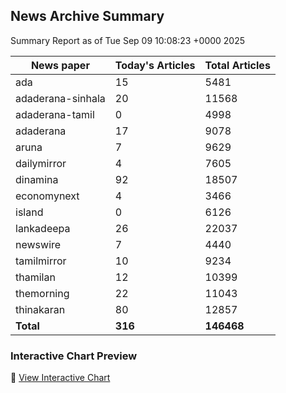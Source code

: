 <!-- @format -->

## News Archive Summary

Summary Report as of Tue Sep 09 10:08:23 +0000 2025

| News paper         | Today's Articles | Total Articles |
|--------------------|------------------|----------------|
| ada               | 15          | 5481        |
| adaderana-sinhala               | 20          | 11568        |
| adaderana-tamil               | 0          | 4998        |
| adaderana               | 17          | 9078        |
| aruna               | 7          | 9629        |
| dailymirror               | 4          | 7605        |
| dinamina               | 92          | 18507        |
| economynext               | 4          | 3466        |
| island               | 0          | 6126        |
| lankadeepa               | 26          | 22037        |
| newswire               | 7          | 4440        |
| tamilmirror               | 10          | 9234        |
| thamilan               | 12          | 10399        |
| themorning               | 22          | 11043        |
| thinakaran               | 80          | 12857        |
| **Total**          | **316**      | **146468** |

### Interactive Chart Preview
🔗 [View Interactive Chart](https://itscharukadeshan.github.io/sl_news_archive_data/news_chart_by_newspaper.html)

